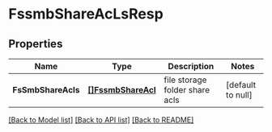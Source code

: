 # FssmbShareAcLsResp

## Properties
Name | Type | Description | Notes
------------ | ------------- | ------------- | -------------
**FsSmbShareAcls** | [**[]FssmbShareAcl**](FSSMBShareACL.md) | file storage folder share acls | [default to null]

[[Back to Model list]](../README.md#documentation-for-models) [[Back to API list]](../README.md#documentation-for-api-endpoints) [[Back to README]](../README.md)


